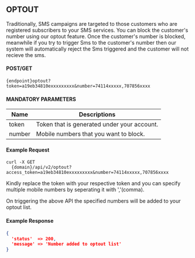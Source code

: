 ## OPTOUT 

Traditionally, SMS campaigns are targeted to those customers who are registered subscribers to your SMS
services. You can block the customer's number using our optout feature. Once the customer's number is blocked, meanwhile if you try to trigger Sms to the  customer's number then our system will automatically reject the Sms triggered and the customer will not recieve the sms.

#### POST/GET

```
{endpoint}optout?token=a19eb34810exxxxxxxxx&number=74114xxxxx,707856xxxx
```

####  MANDATORY PARAMETERS

| Name     | Descriptions |
|----------|--------------|
| token | Token that is generated under your account.|
| number | Mobile numbers that you want to block.|


#### Example Request

```
curl -X GET
  {domain}/api/v2/optout?access_token=a19eb34810exxxxxxxxx&number=74114xxxxx,707856xxxx
```

Kindly replace the token with your respective token and you can specify multiple mobile numbers by seperating it with ','(comma).
  
On triggering the above API the specified numbers will be added to your optout list.


#### Example Response

```json
{
  'status'  => 200, 
  'message' => 'Number added to optout list'
}
```
